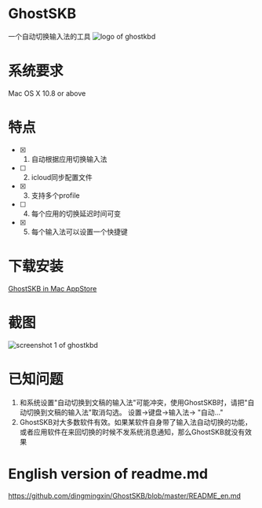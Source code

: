 # GhostSKB
一个自动切换输入法的工具
![logo of ghostkbd](https://github.com/dingmingxin/GhostSKB/blob/master/Resources/ghostkbd-256.png)

# 系统要求

Mac OS X 10.8 or above

# 特点

- [x] 1. 自动根据应用切换输入法
- [ ] 2. icloud同步配置文件
- [x] 3. 支持多个profile
- [ ] 4. 每个应用的切换延迟时间可变
- [x] 5. 每个输入法可以设置一个快捷键

# 下载安装

[GhostSKB in Mac AppStore](https://itunes.apple.com/cn/app/ghostskb/id1134384859)

# 截图

![screenshot 1 of ghostkbd](https://github.com/dingmingxin/GhostSKB/blob/master/Resources/screenshot-1.png)

# 已知问题 

1. 和系统设置"自动切换到文稿的输入法"可能冲突，使用GhostSKB时，请把"自动切换到文稿的输入法"取消勾选。 设置->键盘->输入法-> "自动..."
2. GhostSKB对大多数软件有效。如果某软件自身带了输入法自动切换的功能，或者应用软件在来回切换的时候不发系统消息通知，那么GhostSKB就没有效果

# English version of readme.md

https://github.com/dingmingxin/GhostSKB/blob/master/README_en.md

